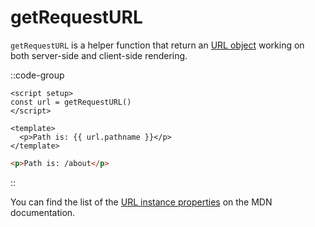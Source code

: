 # getRequestURL


`getRequestURL` is a helper function that return an [URL object](https://developer.mozilla.org/en-US/docs/Web/API/URL/URL) working on both server-side and client-side rendering.

::code-group
```vue [pages/about.vue]
<script setup>
const url = getRequestURL()
</script>

<template>
  <p>Path is: {{ url.pathname }}</p>
</template>
```
```html [result]
<p>Path is: /about</p>
```
::

You can find the list of the [URL instance properties](https://developer.mozilla.org/en-US/docs/Web/API/URL#instance_properties) on the MDN documentation.